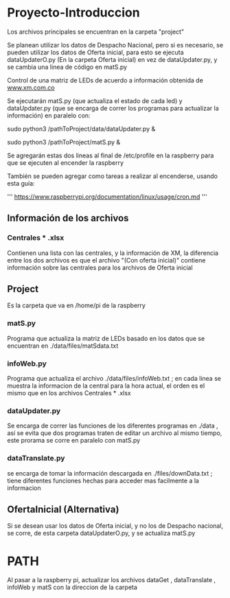 # Proyecto-Introduccion

Los archivos principales se encuentran en la carpeta "project"

Se planean utilizar los datos de Despacho Nacional, pero si es necesario, se pueden utilizar los datos de Oferta inicial, para esto se ejecuta dataUpdaterO.py (En la carpeta Oferta inicial) en vez de dataUpdater.py, y se cambia una linea de código en matS.py

Control de una matriz de LEDs de acuerdo a información obtenida de www.xm.com.co

Se ejecutarán matS.py (que actualiza el estado de cada led) y dataUpdater.py (que se encarga de correr los programas para actualizar la información) en paralelo con:

sudo python3 /pathToProject/data/dataUpdater.py &

sudo python3 /pathToProject/matS.py &

Se agregarán estas dos lineas al final de /etc/profile en la raspberry para que se ejecuten al encender la raspberry

También se pueden agregar como tareas a realizar al encenderse, usando esta guía:

'''
https://www.raspberrypi.org/documentation/linux/usage/cron.md
'''

## Información de los archivos

### Centrales * .xlsx

Contienen una lista con las centrales, y la información de XM, la diferencia entre los dos archivos es que el archivo "(Con oferta inicial)" contiene información sobre las centrales para los archivos de Oferta inicial

## Project

Es la carpeta que va en /home/pi de la raspberry

### matS.py

Programa que actualiza la matriz de LEDs basado en los datos que se encuentran en ./data/files/matSdata.txt

### infoWeb.py

Programa que actualiza el archivo ./data/files/infoWeb.txt ; en cada linea se muestra la informacion de la central para la hora actual, el orden es el mismo que en los archivos Centrales * .xlsx

### dataUpdater.py

Se encarga de correr las funciones de los diferentes programas en ./data , así se evita que dos programas traten de editar un archivo al mismo tiempo, este prorama se corre en paralelo con matS.py

### dataTranslate.py

se encarga de tomar la información descargada en ./files/downData.txt ; tiene diferentes funciones hechas para acceder mas facilmente a la informacion

## OfertaInicial (Alternativa)

Si se desean usar los datos de Oferta inicial, y no los de Despacho nacional, se corre, de esta carpeta dataUpdaterO.py, y se actualiza matS.py

# PATH

Al pasar a la raspberry pi, actualizar los archivos dataGet , dataTranslate , infoWeb y matS con la direccion de la carpeta
